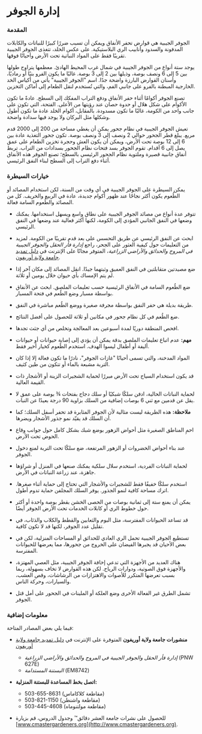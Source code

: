 # إدارة الجوفر

### المقدمة

الجوفر الجيبية هي قوارض تحفر الأنفاق ويمكن أن تسبب ضررًا كبيرًا للنباتات والكابلات المدفونة والسدود وأنابيب الري البلاستيكية. على عكس الخلد، تتغذى الجوفر الجيبية تقريبًا فقط على المواد النباتية تحت الأرض وأحيانًا فوقها.

يوجد ستة أنواع من الجوفر الجيبية في شمال غرب المحيط الهادئ. معظمها يتراوح طولها بين 5 إلى 6 ونصف بوصة، وذيلها بين 2 إلى 3 بوصة. غالبًا ما يكون الفرو بنيًا أو رماديًا، وأسنان القوارض البارزة واضحة جدًا. اسم "الجوفر الجيبية" يأتي من أكياس الخد الخارجية المبطنة بالفرو على جانبي الفم، والتي تُستخدم لنقل الطعام إلى أماكن التخزين.

تصنع الجوفر أكوامًا أثناء حفر الأنفاق ودفع التراب المفكك إلى السطح. عادةً ما تكون الأكوام على شكل هلال أو حدوة حصان عند رؤيتها من الأعلى. الفتحة، التي تكون على جانب واحد من الكومة، غالبًا ما تكون مسدودة. بالمقابل، أكوام الخلد عادة ما تكون أطول وشكلها مثل البركان ولا يوجد فيها سدادة واضحة.

تعيش الجوفر الجيبية في نظام جحور يمكن أن يغطي مساحة من 200 إلى 2000 قدم مربع. يبلغ قطر الجحور حوالي 2 ونصف إلى 3 ونصف بوصة. تكون جحور التغذية عادة بين 6 إلى 12 بوصة تحت الأرض، ويمكن أن يكون العش وحجرة تخزين الطعام على عمق يصل إلى 6 أقدام. تقوم الجوفر بسد فتحات نظام الجحور بسدادات من التراب. تربط أنفاق جانبية قصيرة وملتوية نظام الجحور الرئيسي بالسطح؛ تصنع الجوفر هذه الأنفاق أثناء دفع التراب إلى السطح لبناء النفق الرئيسي.

### خيارات السيطرة

يمكن السيطرة على الجوفر الجيبية في أي وقت من السنة، لكن استخدام المصائد أو الطُعوم يكون أكثر نجاحًا عند ظهور أكوام جديدة، عادة في الربيع والخريف. كل من المصائد والطُعوم السامة فعالة.


- تتوفر عدة أنواع من مصائد الجوفر الجيبية على نطاق واسع ويسهل استخدامها. يمكنك وضعها في النفق الجانبي المؤدي إلى الكومة، لكنها أكثر فعالية عند وضعها في النفق الرئيسي.
- ابحث عن النفق الرئيسي عن طريق التحسس على بعد قدم تقريبًا من الكومة. لمزيد من التعليمات حول كيفية العثور على الجحر، راجع *إدارة فأر الحقل والجوفر الجيبية في المروج والحدائق والأراضي الزراعية*، المتوفر مجانًا على الإنترنت في [دليل تمديد جامعة ولاية أوريغون](http://extension.oregonstate.edu/catalog).
- ضع مصيدتين متقابلتين في النفق العميق وثبتهما جيدًا. انقل المصائد إلى مكان آخر إذا لم يتم الإمساك بأي حيوان خلال يومين أو ثلاثة.


- ضع الطُعوم السامة في الأنفاق الرئيسية حسب تعليمات الملصق. ابحث عن الأنفاق بواسطة مسبار وضع الطُعم في فتحة المسبار.
- طريقة بديلة هي حفر النفق بواسطة مجرفة صغيرة ووضع الطُعم مباشرة في النفق.
- ضع الطُعم في كل نظام جحور في مكانين أو ثلاثة للحصول على أفضل النتائج.
- افحص المنطقة دوريًا لمدة أسبوعين بعد المعالجة وتخلص من أي جثث تجدها.
- **مهم:** عدم اتباع تعليمات الملصق بدقة يمكن أن يؤدي إلى إصابة حيوانات أو حيوانات أليفة أو أطفال ليسوا الهدف. استخدم الطُعوم كخيار أخير فقط.


- المواد المدخنة، والتي تسمى أحيانًا "غازات الجوفر"، نادرًا ما تكون فعالة إلا إذا كان التربة مشبعة بالماء أو تتكون من طين كثيف.


- قد يكون استخدام السياج تحت الأرض مبررًا لحماية الشجيرات الزينة أو الأشجار ذات القيمة العالية.
- لحماية النباتات الحالية، ادفن سلكًا شبكيًا أو سلك دجاج بفتحات ¾ بوصة على عمق لا يقل عن قدمين مع ثني 6 بوصات إضافية من السلك بزاوية 90 درجة بعيدًا عن النبات.
- **ملاحظة:** هذه الطريقة ليست مثالية لأن الجوفر المثابرة قد تحفر أسفل السلك؛ كما أن السلك قد يقيّد نمو جذور الأشجار ويضرها.
- احمِ المناطق الصغيرة مثل أحواض الزهور بوضع شبك بشكل كامل حول جوانب وقاع الحوض تحت الأرض.
- عند بناء أحواض الخضروات أو الزهور المرتفعة، ضع سلكًا تحت التربة لمنع دخول الجوفر.
- لحماية النباتات الفردية، استخدم سلال سلكية يمكنك صنعها في المنزل أو شراؤها جاهزة، عند زراعة النباتات في الأرض.
- استخدم سلكًا خفيفًا فقط للشجيرات والأشجار التي تحتاج إلى حماية أثناء صغرها. اترك مساحة كافية لنمو الجذور. يوفر السلك المجلفن حماية تدوم أطول.
- يمكن أن يمنع ستة إلى ثمانية بوصات من الحصى الخشن بقطر بوصة واحدة أو أكثر حول خطوط الري أو كابلات الخدمات تحت الأرض الجوفر أيضًا.


- قد تساعد الحيوانات المفترسة، مثل البوم والثعابين والقطط والكلاب والذئاب، في تقليل عدد الجوفر، لكنها قد لا تكون كافية.


- تستطيع الجوفر الجيبية تحمل الري العادي للحدائق أو المساحات المنزلية، لكن في بعض الأحيان قد يجبرها الفيضان على الخروج من جحورها، مما يعرضها للحيوانات المفترسة.


- هناك العديد من الأجهزة التي تدعي إخافة الجوفر الجيبية، مثل العصي المهتزة، والأجهزة فوق الصوتية، ودوارات الرياح. لكن هذه القوارض لا تخاف بسهولة، ربما بسبب تعرضها المتكرر للأصوات والاهتزازات من الرشاشات، وقص العشب، والسيارات، وحركة الناس.
- تشمل الطرق غير الفعالة الأخرى وضع العلكة أو الملينات في الجحور على أمل قتل الجوفر.

### معلومات إضافية

فيما يلي بعض المصادر المتاحة:

- **منشورات جامعة ولاية أوريغون** المتوفرة على الإنترنت في [دليل تمديد جامعة ولاية أوريغون](https://catalog.extension.oregonstate.edu/)
  - *إدارة فأر الحقل والجوفر الجيبية في المروج والحدائق والأراضي الزراعية* (PNW 627E)
  - *البستنة المستدامة* (EM8742)


- **اتصل بخط المساعدة للبستنة المنزلية:**
  - 503-655-8631 (مقاطعة كلاكاماس)
  - 503-821-1150 (مقاطعة واشنطن)
  - 503-445-4608 (مقاطعة مولتنوماه)
- للحصول على نشرات جامعة العشر دقائق™ وجدول الدروس، قم بزيارة [www.cmastergardeners.org](http://www.cmastergardeners.org).
